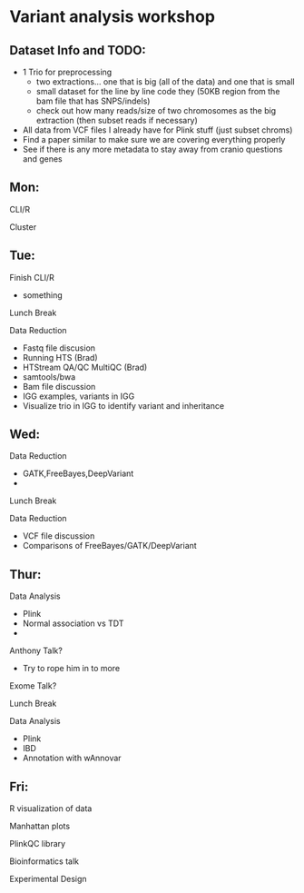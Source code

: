 # Variant analysis workshop


## Dataset Info and TODO:
- 1 Trio for preprocessing
    - two extractions... one that is big (all of the data) and one that is small
    - small dataset for the line by line code they (50KB region from the bam file that has SNPS/indels) 
    - check out how many reads/size of two chromosomes as the big extraction (then subset reads if necessary)
- All data from VCF files I already have for Plink stuff (just subset chroms)
- Find a paper similar to make sure we are covering everything properly
- See if there is any more metadata to stay away from cranio questions and genes

## Mon:


CLI/R

Cluster

## Tue: 

Finish CLI/R 
- something

Lunch Break

Data Reduction
- Fastq file discusion
- Running HTS (Brad)
- HTStream QA/QC MultiQC (Brad)
- samtools/bwa
- Bam file discussion
- IGG examples, variants in IGG
- Visualize trio in IGG to identify variant and inheritance 

## Wed:

Data Reduction
- GATK,FreeBayes,DeepVariant
- 

Lunch Break

Data Reduction
- VCF file discussion
- Comparisons of FreeBayes/GATK/DeepVariant


## Thur:

Data Analysis
- Plink 
- Normal association vs TDT
- 

Anthony Talk?
- Try to rope him in to more

Exome Talk?

Lunch Break

Data Analysis
- Plink 
- IBD
- Annotation with wAnnovar

## Fri:

R visualization of data

Manhattan plots 

PlinkQC library

Bioinformatics talk

Experimental Design